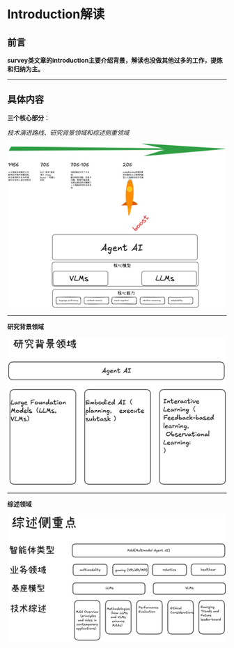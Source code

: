 # Introduction解读

##  前言



**survey类文章的introduction主要介绍背景，解读也没做其他过多的工作，提炼和归纳为主。**

---



##  具体内容



**三个核心部分**：




*技术演进路线、研究背景领域和综述侧重领域*





![技术演进路线](https://github.com/xiangyuliu/material_arrangement/blob/main/sources/image/agent/agentAI_survey_introduction.png)



---



**研究背景领域**



![研究背景领域](https://github.com/xiangyuliu/material_arrangement/blob/main/sources/image/agent/agentAI_survey_introduciton2.png)


---



**综述领域**




![综述领域](https://github.com/xiangyuliu/material_arrangement/blob/main/sources/image/agent/agentAI_survey_introduciton3.png)
